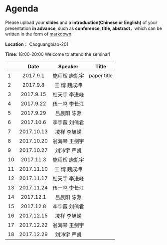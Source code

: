 # Agenda
Please upload your **slides** and a **introduction(Chinese or English)** of your presentation **in advance**,
such as **conference, title, abstract**，which can be written in the form of [markdown](http://sspai.com/25137).

**Location**： Caoguangbiao-201 

**Time**: 18:00-20:00  Welcome to attend the seminar!

||Date|Speaker|Title|
|---|:---:|:---:|:---:|
|1|2017.9.1 |施程辉 唐凯宇|paper title|
|2|2017.9.8|王   博 魏成坤| 
|3|2017.9.15|杜天宇 李进峰| 
|4|2017.9.22|伍一鸣 李长江| 
|5|2017.9.29|吕晨阳 陈源| 
|6|2017.10.6|李宇薇 刘倩君| 
|7|2017.10.13|凌祥	 李旭嵘 | 
|8|2017.10.20|翁海琴	王剑宇| 
|9|2017.10.27|刘沛宇  严凯| 
|10|2017.11.3|施程辉 唐凯宇 | 
|11|2017.11.10|王   博 魏成坤 | 
|12|2017.11.17|杜天宇 李进峰| 
|13|2017.11.24|伍一鸣 李长江| 
|14|2017.12.1|吕晨阳 陈源| 
|15|2017.12.8|李宇薇 刘倩君| 
|16|2017.12.15|凌祥	 李旭嵘| 
|17|2017.12.22|翁海琴	王剑宇| 
|18|2017.12.29|刘沛宇  严凯| 





